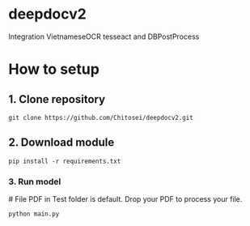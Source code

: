 # deepdocv2
Integration VietnameseOCR tesseact and DBPostProcess

<h1>How to setup</h1>

<h2>1. Clone repository</h2>

```
git clone https://github.com/Chitosei/deepdocv2.git
```

<h2>2. Download module</h2>

```
pip install -r requirements.txt
```

<h3>3. Run model</h3>
# File PDF in Test folder is default. Drop your PDF to process your file.

```
python main.py 
```
